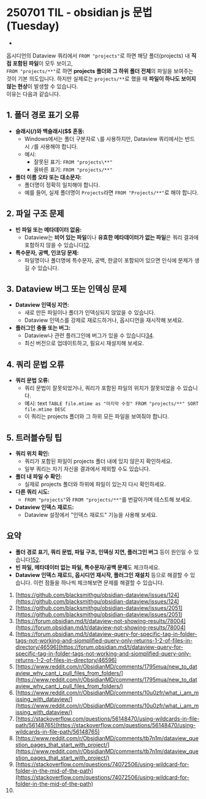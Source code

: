 # 250701 TIL - obsidian js 문법 (Tuesday)
- 
옵시디언의 Dataview 쿼리에서 `FROM "projects"`로 하면 해당 폴더(projects) 내 **직접 포함된 파일**이 모두 보이고,  
`FROM "projects/**"`로 하면 **projects 폴더와 그 하위 폴더 전체**의 파일을 보여주는 것이 기본 의도입니다.
하지만 실제로는 `projects/**`로 했을 때 **파일이 하나도 보이지 않는 현상**이 발생할 수 있습니다.  
이유는 다음과 같습니다.
## 1. **폴더 경로 표기 오류**
- **슬래시(/)와 백슬래시($$ 혼동:**
    - Windows에서는 폴더 구분자로 `\`를 사용하지만, Dataview 쿼리에서는 반드시 `/`를 사용해야 합니다.
    - 예시:
        - 잘못된 표기: `FROM "projects\**"`
        - 올바른 표기: `FROM "projects/**"`
- **폴더 이름 오타 또는 대소문자:**
    - 폴더명이 정확히 일치해야 합니다.
    - 예를 들어, 실제 폴더명이 `Projects`라면 `FROM "Projects/**"`로 해야 합니다.
## 2. **파일 구조 문제**
- **빈 파일 또는 메타데이터 없음:**
    - Dataview는 **비어 있는 파일**이나 **유효한 메타데이터가 없는 파일**은 쿼리 결과에 포함하지 않을 수 있습니다[1](https://github.com/blacksmithgu/obsidian-dataview/issues/124)[2](https://github.com/blacksmithgu/obsidian-dataview/issues/2051).
- **특수문자, 공백, 인코딩 문제:**
    - 파일명이나 폴더명에 특수문자, 공백, 한글이 포함되어 있으면 인식에 문제가 생길 수 있습니다.
## 3. **Dataview 버그 또는 인덱싱 문제**
- **Dataview 인덱싱 지연:**
    - 새로 만든 파일이나 폴더가 인덱싱되지 않았을 수 있습니다.
    - Dataview 인덱스를 강제로 재로드하거나, 옵시디언을 재시작해 보세요.
- **플러그인 충돌 또는 버그:**
    - Dataview나 관련 플러그인에 버그가 있을 수 있습니다[3](https://forum.obsidian.md/t/dataview-not-showing-results/78004)[4](https://forum.obsidian.md/t/dataview-query-for-specific-tag-in-folder-tags-not-working-and-siomplified-query-only-returns-1-2-of-files-in-directory/46596).
    - 최신 버전으로 업데이트하고, 필요시 재설치해 보세요.
## 4. **쿼리 문법 오류**
- **쿼리 문법 오류:**
    - 쿼리 문법이 잘못되었거나, 쿼리가 포함된 파일의 위치가 잘못되었을 수 있습니다.
    - 예시:
        text
        `TABLE file.mtime as "마지막 수정" FROM "projects/**" SORT file.mtime DESC`
    - 이 쿼리는 projects 폴더와 그 하위 모든 파일을 보여줘야 합니다.
## 5. **트러블슈팅 팁**
- **쿼리 위치 확인:**
    - 쿼리가 포함된 파일이 projects 폴더 내에 있지 않은지 확인하세요.
    - 일부 쿼리는 자기 자신을 결과에서 제외할 수도 있습니다.
- **폴더 내 파일 수 확인:**
    - 실제로 projects 폴더와 하위에 파일이 있는지 다시 확인하세요.
- **다른 쿼리 시도:**
    - `FROM "projects"`와 `FROM "projects/**"`를 번갈아가며 테스트해 보세요.
- **Dataview 인덱스 재로드:**
    - Dataview 설정에서 "인덱스 재로드" 기능을 사용해 보세요.
## 요약
- **폴더 경로 표기, 쿼리 문법, 파일 구조, 인덱싱 지연, 플러그인 버그** 등이 원인일 수 있습니다[1](https://github.com/blacksmithgu/obsidian-dataview/issues/124)[5](https://www.reddit.com/r/ObsidianMD/comments/1795mua/new_to_dataview_why_cant_i_pull_files_from_folders/)[2](https://github.com/blacksmithgu/obsidian-dataview/issues/2051).
- **빈 파일, 메타데이터 없는 파일, 특수문자/공백 문제**도 체크하세요.
- **Dataview 인덱스 재로드, 옵시디언 재시작, 플러그인 재설치** 등으로 해결할 수 있습니다.
이런 점들을 하나씩 체크해보면 문제를 해결할 수 있습니다.
1. [https://github.com/blacksmithgu/obsidian-dataview/issues/124](https://github.com/blacksmithgu/obsidian-dataview/issues/124)
2. [https://github.com/blacksmithgu/obsidian-dataview/issues/2051](https://github.com/blacksmithgu/obsidian-dataview/issues/2051)
3. [https://forum.obsidian.md/t/dataview-not-showing-results/78004](https://forum.obsidian.md/t/dataview-not-showing-results/78004)
4. [https://forum.obsidian.md/t/dataview-query-for-specific-tag-in-folder-tags-not-working-and-siomplified-query-only-returns-1-2-of-files-in-directory/46596](https://forum.obsidian.md/t/dataview-query-for-specific-tag-in-folder-tags-not-working-and-siomplified-query-only-returns-1-2-of-files-in-directory/46596)
5. [https://www.reddit.com/r/ObsidianMD/comments/1795mua/new_to_dataview_why_cant_i_pull_files_from_folders/](https://www.reddit.com/r/ObsidianMD/comments/1795mua/new_to_dataview_why_cant_i_pull_files_from_folders/)
6. [https://www.reddit.com/r/ObsidianMD/comments/10u0zfr/what_i_am_missing_with_dataview/](https://www.reddit.com/r/ObsidianMD/comments/10u0zfr/what_i_am_missing_with_dataview/)
7. [https://stackoverflow.com/questions/56148470/using-wildcards-in-file-path/56148765](https://stackoverflow.com/questions/56148470/using-wildcards-in-file-path/56148765)
8. [https://www.reddit.com/r/ObsidianMD/comments/tb7n1m/dataview_question_pages_that_start_with_project/](https://www.reddit.com/r/ObsidianMD/comments/tb7n1m/dataview_question_pages_that_start_with_project/)
9. [https://stackoverflow.com/questions/74072506/using-wildcard-for-folder-in-the-mid-of-the-path](https://stackoverflow.com/questions/74072506/using-wildcard-for-folder-in-the-mid-of-the-path)
10. 
```